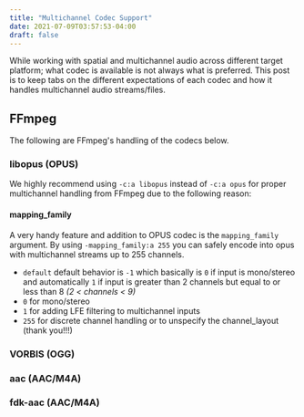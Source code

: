 ```yaml
---
title: "Multichannel Codec Support"
date: 2021-07-09T03:57:53-04:00
draft: false
---
```


While working with spatial and multichannel audio across different target platform; what codec is available is not always what is preferred. This post is to keep tabs on the different expectations of each codec and how it handles multichannel audio streams/files.

## FFmpeg
The following are FFmpeg's handling of the codecs below.

### libopus (OPUS)
We highly recommend using `-c:a libopus` instead of `-c:a opus` for proper multichannel handling from FFmpeg due to the following reason:

#### mapping_family
A very handy feature and addition to OPUS codec is the `mapping_family` argument. By using `-mapping_family:a 255` you can safely encode into opus with multichannel streams up to 255 channels.
 - `default` default behavior is `-1` which basically is `0` if input is mono/stereo and automatically `1` if input is greater than 2 channels but equal to or less than 8 _(2 < channels < 9)_
 - `0` for mono/stereo
 - `1` for adding LFE filtering to multichannel inputs
 - `255` for discrete channel handling or to unspecify the channel_layout (thank you!!!)

### VORBIS (OGG)

### aac (AAC/M4A)

### fdk-aac (AAC/M4A)

